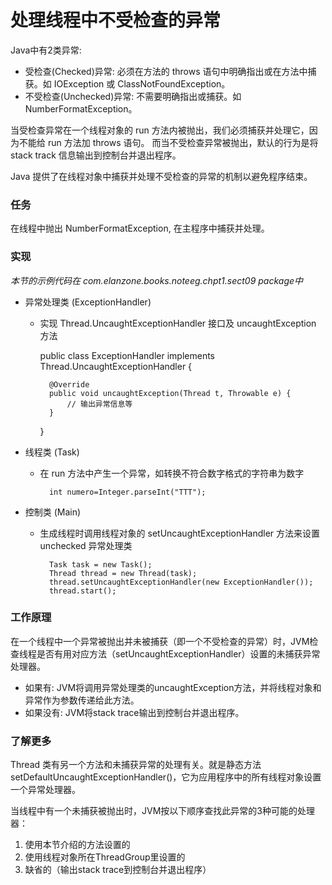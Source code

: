 处理线程中不受检查的异常
====

Java中有2类异常:

* 受检查(Checked)异常: 必须在方法的 throws 语句中明确指出或在方法中捕获。如 IOException 或 ClassNotFoundException。
* 不受检查(Unchecked)异常: 不需要明确指出或捕获。如 NumberFormatException。

当受检查异常在一个线程对象的 run 方法内被抛出，我们必须捕获并处理它，因为不能给 run 方法加 throws 语句。
而当不受检查异常被抛出，默认的行为是将 stack track 信息输出到控制台并退出程序。

Java 提供了在线程对象中捕获并处理不受检查的异常的机制以避免程序结束。


### 任务

在线程中抛出 NumberFormatException, 在主程序中捕获并处理。


### 实现

*本节的示例代码在 com.elanzone.books.noteeg.chpt1.sect09 package中*

* 异常处理类 (ExceptionHandler)
    * 实现 Thread.UncaughtExceptionHandler 接口及 uncaughtException 方法

        public class ExceptionHandler implements Thread.UncaughtExceptionHandler {

            @Override
            public void uncaughtException(Thread t, Throwable e) {
                // 输出异常信息等
            }

        }

* 线程类 (Task)
    * 在 run 方法中产生一个异常，如转换不符合数字格式的字符串为数字

            int numero=Integer.parseInt("TTT");

* 控制类 (Main)

    * 生成线程时调用线程对象的 setUncaughtExceptionHandler 方法来设置 unchecked 异常处理类

            Task task = new Task();
            Thread thread = new Thread(task);
            thread.setUncaughtExceptionHandler(new ExceptionHandler());
            thread.start();


### 工作原理

在一个线程中一个异常被抛出并未被捕获（即一个不受检查的异常）时，JVM检查线程是否有用对应方法（setUncaughtExceptionHandler）设置的未捕获异常处理器。
* 如果有: JVM将调用异常处理类的uncaughtException方法，并将线程对象和异常作为参数传递给此方法。
* 如果没有: JVM将stack trace输出到控制台并退出程序。


### 了解更多

Thread 类有另一个方法和未捕获异常的处理有关。就是静态方法 setDefaultUncaughtExceptionHandler()，它为应用程序中的所有线程对象设置一个异常处理器。

当线程中有一个未捕获被抛出时，JVM按以下顺序查找此异常的3种可能的处理器：

1. 使用本节介绍的方法设置的
2. 使用线程对象所在ThreadGroup里设置的
3. 缺省的（输出stack trace到控制台并退出程序）


